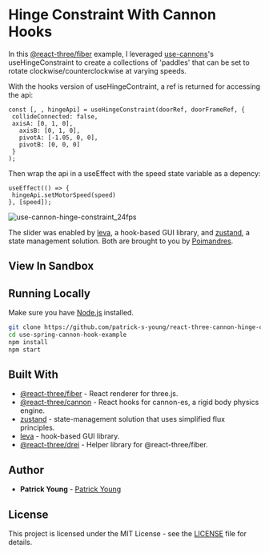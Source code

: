 # Hinge Constraint With Cannon Hooks  

In this [@react-three/fiber](https://www.npmjs.com/package/@react-three/fiber) example, I leveraged [use-cannons](https://github.com/pmndrs/use-cannon)'s useHingeConstraint to create a collections of 'paddles' that can be set to
rotate clockwise/counterclockwise at varying speeds. 

With the hooks version of useHingeContraint, a ref is returned for accessing the api:

```
const [, , hingeApi] = useHingeConstraint(doorRef, doorFrameRef, {
 collideConnected: false,
 axisA: [0, 1, 0],
   axisB: [0, 1, 0],
   pivotA: [-1.05, 0, 0],
   pivotB: [0, 0, 0]
 }
);
```

Then wrap the api in a useEffect with the speed state variable as a depency:

```
useEffect(() => {
 hingeApi.setMotorSpeed(speed)
}, [speed]);
```

![use-cannon-hinge-constraint_24fps](https://user-images.githubusercontent.com/42591798/183264955-0e765437-d773-4ae3-ac4d-082d63202f57.gif)

The slider was enabled by [leva](https://github.com/pmndrs/leva), a hook-based GUI library, and [zustand](https://www.npmjs.com/package/zustand), a state management solution. Both are brought to you by [Poimandres](https://pmnd.rs/).

## View In Sandbox


## Running Locally

Make sure you have [Node.js](http://nodejs.org/) installed.

```sh
git clone https://github.com/patrick-s-young/react-three-cannon-hinge-constraint.git # or clone your own fork
cd use-spring-cannon-hook-example
npm install
npm start
```

## Built With
* [@react-three/fiber](https://www.npmjs.com/package/@react-three/fiber) - React renderer for three.js.
* [@react-three/cannon](https://www.npmjs.com/package/@react-three/cannon) - React hooks for cannon-es, a rigid body physics engine.
* [zustand](https://www.npmjs.com/package/zustand) - state-management solution that uses simplified flux principles.
* [leva](https://github.com/pmndrs/leva) - hook-based GUI library.
* [@react-three/drei](https://www.npmjs.com/package/@react-three/drei) - Helper library for @react-three/fiber.

## Author

* **Patrick Young** - [Patrick Young](https://github.com/patrick-s-young)

## License

This project is licensed under the MIT License - see the [LICENSE](LICENSE) file for details.


